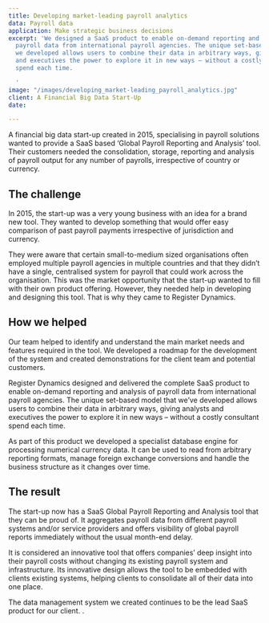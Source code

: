 ```yaml
---
title: Developing market-leading payroll analytics
data: Payroll data
application: Make strategic business decisions
excerpt: 'We designed a SaaS product to enable on-demand reporting and analysis of
  payroll data from international payroll agencies. The unique set-based model that
  we developed allows users to combine their data in arbitrary ways, giving analysts
  and executives the power to explore it in new ways – without a costly consultant
  spend each time.

  '
image: "/images/developing_market-leading_payroll_analytics.jpg"
client: A Financial Big Data Start-Up
date: 

---
```

A financial big data start-up created in 2015, specialising in payroll solutions wanted to provide a SaaS based ‘Global Payroll Reporting and Analysis’ tool. Their customers needed the consolidation, storage, reporting and analysis of payroll output for any number of payrolls, irrespective of country or currency.

## The challenge

In 2015, the start-up was a very young business with an idea for a brand new tool.  They wanted to develop something that would offer easy comparison of past payroll payments irrespective of jurisdiction and currency.

They were aware that certain small-to-medium sized organisations often employed multiple payroll agencies in multiple countries and that they didn’t have a single, centralised system for payroll that could work across the organisation.  This was the market opportunity that the start-up wanted to fill with their own product offering.  However, they needed help in developing and designing this tool. That is why they came to Register Dynamics.

## How we helped

Our team helped to identify and understand the main market needs and features required in the tool. We developed a roadmap for the development of the system and created demonstrations for the client team and potential customers.

Register Dynamics designed and delivered the complete SaaS product to enable on-demand reporting and analysis of payroll data from international payroll agencies. The unique set-based model that we’ve developed allows users to combine their data in arbitrary ways, giving analysts and executives the power to explore it in new ways – without a costly consultant spend each time.

As part of this product we developed a specialist database engine for processing numerical currency data. It can be used to read from arbitrary reporting formats, manage foreign exchange conversions and handle the business structure as it changes over time.

## The result

The start-up now has a SaaS Global Payroll Reporting and Analysis tool that they can be proud of. It aggregates payroll data from different payroll systems and/or service providers and offers visibility of global payroll reports immediately without the usual month-end delay.

It is considered an innovative tool that offers companies’ deep insight into their payroll costs without changing its existing payroll system and infrastructure. Its innovative design allows the tool to be embedded with clients existing systems, helping clients to consolidate all of their data into one place.

The data management system we created continues to be the lead SaaS product for our client.
.